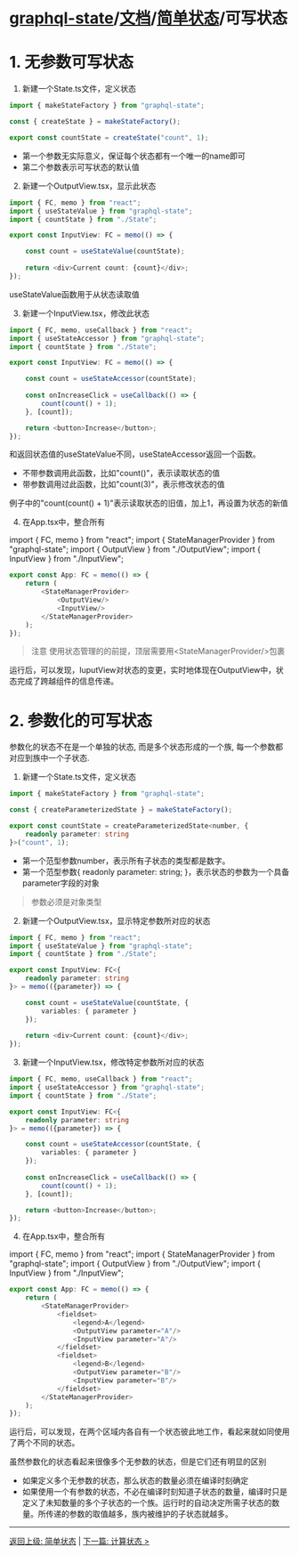 # [graphql-state](https://github.com/babyfish-ct/graphql-state)/[文档](../README.md)/[简单状态](./README.md)/可写状态

# 1. 无参数可写状态

1. 新建一个State.ts文件，定义状态
```ts
import { makeStateFactory } from "graphql-state";

const { createState } = makeStateFactory();

export const countState = createState("count", 1);
```
- 第一个参数无实际意义，保证每个状态都有一个唯一的name即可
- 第二个参数表示可写状态的默认值

2. 新建一个OutputView.tsx，显示此状态
```ts
import { FC, memo } from "react";
import { useStateValue } from "graphql-state";
import { countState } from "./State";

export const InputView: FC = memo(() => {

    const count = useStateValue(countState);
    
    return <div>Current count: {count}</div>;
});

```
useStateValue函数用于从状态读取值

3. 新建一个InputView.tsx，修改此状态
```ts
import { FC, memo, useCallback } from "react";
import { useStateAccessor } from "graphql-state";
import { countState } from "./State";

export const InputView: FC = memo(() => {

    const count = useStateAccessor(countState);
    
    const onIncreaseClick = useCallback(() => {
        count(count() + 1);
    }, [count]);

    return <button>Increase</button>;
});
```

和返回状态值的useStateValue不同，useStateAccessor返回一个函数。
- 不带参数调用此函数，比如"count()"，表示读取状态的值
- 带参数调用过此函数，比如"count(3)"，表示修改状态的值

例子中的"count(count() + 1)"表示读取状态的旧值，加上1，再设置为状态的新值

4. 在App.tsx中，整合所有

import { FC, memo } from "react";
import { StateManagerProvider } from "graphql-state";
import { OutputView } from "./OutputView";
import { InputView } from "./InputView";

```ts
export const App: FC = memo(() => {
    return (
        <StateManagerProvider>
            <OutputView/>
            <InputView/>
        </StateManagerProvider>
    );
});
```
> 注意
> 使用状态管理的的前提，顶层需要用&lt;StateManagerProvider/&gt;包裹

运行后，可以发现，IuputView对状态的变更，实时地体现在OutputView中，状态完成了跨越组件的信息传递。

# 2. 参数化的可写状态

参数化的状态不在是一个单独的状态, 而是多个状态形成的一个族, 每一个参数都对应到族中一个子状态.

1. 新建一个State.ts文件，定义状态
```ts
import { makeStateFactory } from "graphql-state";

const { createParameterizedState } = makeStateFactory();

export const countState = createParameterizedState<number, {
    readonly parameter: string
}>("count", 1);
```
- 第一个范型参数number，表示所有子状态的类型都是数字。
- 第一个范型参数{ readonly parameter: string; }，表示状态的参数为一个具备parameter字段的对象

> 参数必须是对象类型

2. 新建一个OutputView.tsx，显示特定参数所对应的状态
```ts
import { FC, memo } from "react";
import { useStateValue } from "graphql-state";
import { countState } from "./State";

export const InputView: FC<{
    readonly parameter: string
}> = memo(({parameter}) => {

    const count = useStateValue(countState, {
        variables: { parameter }
    });
    
    return <div>Current count: {count}</div>;
});

```

3. 新建一个InputView.tsx，修改特定参数所对应的状态
```ts
import { FC, memo, useCallback } from "react";
import { useStateAccessor } from "graphql-state";
import { countState } from "./State";

export const InputView: FC<{
    readonly parameter: string
}> = memo(({parameter}) => {

    const count = useStateAccessor(countState, {
        variables: { parameter }
    });
    
    const onIncreaseClick = useCallback(() => {
        count(count() + 1);
    }, [count]);

    return <button>Increase</button>;
});
```

4. 在App.tsx中，整合所有

import { FC, memo } from "react";
import { StateManagerProvider } from "graphql-state";
import { OutputView } from "./OutputView";
import { InputView } from "./InputView";

```ts
export const App: FC = memo(() => {
    return (
        <StateManagerProvider>
            <fieldset>
                <legend>A</legend>
                <OutputView parameter="A"/>
                <InputView parameter="A"/>
            </fieldset>
            <fieldset>
                <legend>B</legend>
                <OutputView parameter="B"/>
                <InputView parameter="B"/>
            </fieldset>
        </StateManagerProvider>
    );
});
```
运行后，可以发现，在两个区域内各自有一个状态彼此地工作，看起来就如同使用了两个不同的状态。

虽然参数化的状态看起来很像多个无参数的状态，但是它们还有明显的区别
- 如果定义多个无参数的状态，那么状态的数量必须在编译时刻确定
- 如果使用一个有参数的状态，不必在编译时刻知道子状态的数量，编译时只是定义了未知数量的多个子状态的一个族。运行时的自动决定所需子状态的数量。所传递的参数的取值越多，族内被维护的子状态就越多。

-------------------------------------------------------------
[返回上级: 简单状态](./README.md) | [下一篇: 计算状态 >](./computed.md)

